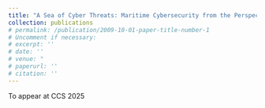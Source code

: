 ```yaml
---
title: "A Sea of Cyber Threats: Maritime Cybersecurity from the Perspective of Mariners"
collection: publications
# permalink: /publication/2009-10-01-paper-title-number-1
# Uncomment if necessary:
# excerpt: ''
# date: ''
# venue: "
# paperurl: ''
# citation: ''
---
```


To appear at CCS 2025